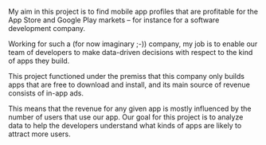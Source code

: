 My aim in this project is to find mobile app profiles that are profitable for the App Store and Google Play markets – for instance for a software development company.

Working for such a (for now imaginary ;-)) company, my job is to enable our team of developers to make data-driven decisions with respect to the kind of apps they build.

This project functioned under the premiss that this company only builds apps that are free to download and install, and its main source of revenue consists of in-app ads.

This means that the revenue for any given app is mostly influenced by the number of users that use our app. Our goal for this project is to analyze data to help the developers understand what kinds of apps are likely to attract more users.
